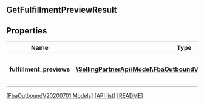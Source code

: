 ## GetFulfillmentPreviewResult

## Properties

Name | Type | Description | Notes
------------ | ------------- | ------------- | -------------
**fulfillment_previews** | [**\SellingPartnerApi\Model\FbaOutboundV20200701\FulfillmentPreview[]**](FulfillmentPreview.md) | An array of fulfillment preview information. | [optional]

[[FbaOutboundV20200701 Models]](../) [[API list]](../../Api) [[README]](../../../README.md)
